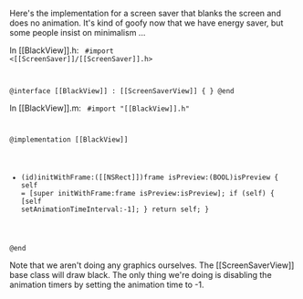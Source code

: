 Here's the implementation for a screen saver that blanks the screen and does no animation. It's kind of goofy now that we have energy saver, but some people insist on minimalism ... 

In [[BlackView]].h:
<code>
#import <[[ScreenSaver]]/[[ScreenSaver]].h>

@interface [[BlackView]] : [[ScreenSaverView]]
{
}
@end
</code>

In [[BlackView]].m:
<code>
#import "[[BlackView]].h"

@implementation [[BlackView]]

- (id)initWithFrame:([[NSRect]])frame isPreview:(BOOL)isPreview
{
    self = [super initWithFrame:frame isPreview:isPreview];
    if (self) {
        [self setAnimationTimeInterval:-1];
    }
    return self;
}

@end
</code>

Note that we aren't doing any graphics ourselves. The [[ScreenSaverView]] base class will draw black. The only thing we're doing is disabling the animation timers by setting the animation time to -1.